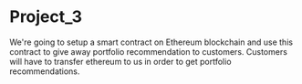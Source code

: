 # Project_3
We're going to setup a smart contract on Ethereum blockchain and use this contract to give away portfolio recommendation to customers. Customers will have to transfer ethereum to us in order to get portfolio recommendations.  
